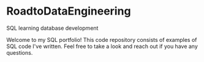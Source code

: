# RoadtoDataEngineering
SQL learning database development

Welcome to my SQL portfolio! This code repository consists of examples of SQL code I've written. Feel free to take a look and reach out if you have any questions.
